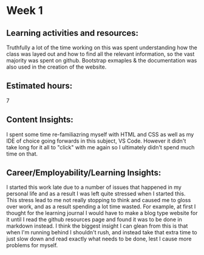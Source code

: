 # Week 1

## Learning activities and resources: 
Truthfully a lot of the time working on this was spent understanding how the class was layed out and how to find all the relevant information, so the vast majority was spent on github. Bootstrap exmaples & the documentation was also used in the creation of the website.

## Estimated hours: 

7

## Content Insights:

I spent some time re-familiazring myself with HTML and CSS as well as my IDE of choice going forwards in this subject, VS Code. However it didn't take long for it all to "click" with me again so I ultimately didn't spend much time on that.

## Career/Employability/Learning Insights:

I started this work late due to a number of issues that happened in my personal life and as a result I was left quite stressed when I started this. This stress lead to me not really stopping to think and caused me to gloss over work, and as a result spending a lot time wasted. For example, at first I thought for the learning journal I would have to make a blog type website for it until I read the github resources page and found it was to be done in markdown instead. I think the biggest insight I can glean from this is that when I'm running behind I shouldn't rush, and instead take that extra time to just slow down and read exactly what needs to be done, lest I cause more problems for myself.

